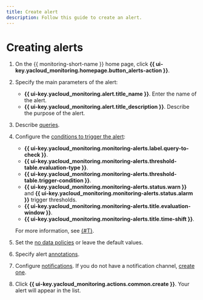 ```yaml
---
title: Create alert
description: Follow this guide to create an alert.
---
```


# Creating alerts



1. On the {{ monitoring-short-name }} home page, click **{{ ui-key.yacloud_monitoring.homepage.button_alerts-action }}**.
1. Specify the main parameters of the alert:

    * **{{ ui-key.yacloud_monitoring.alert.title_name }}**. Enter the name of the alert.
    * **{{ ui-key.yacloud_monitoring.alert.title_description }}**. Describe the purpose of the alert.

1. Describe [queries](../../concepts/alerting/alert.md#queries).
1. Configure the [conditions to trigger the alert](../../concepts/alerting/alert.md#condition):

    * **{{ ui-key.yacloud_monitoring.monitoring-alerts.label.query-to-check }}**.
    * **{{ ui-key.yacloud_monitoring.monitoring-alerts.threshold-table.evaluation-type }}**.
    * **{{ ui-key.yacloud_monitoring.monitoring-alerts.threshold-table.trigger-condition }}**.
    * **{{ ui-key.yacloud_monitoring.monitoring-alerts.status.warn }}** and **{{ ui-key.yacloud_monitoring.monitoring-alerts.status.alarm }}** trigger thresholds.
    * **{{ ui-key.yacloud_monitoring.monitoring-alerts.title.evaluation-window }}**.
    * **{{ ui-key.yacloud_monitoring.monitoring-alerts.title.time-shift }}**.

    For more information, see [{#T}](../../concepts/alerting/alert.md#condition).

1. Set the [no data policies](../../concepts/alerting/alert.md#no-data-policy) or leave the default values.
1. Specify alert [annotations](../../concepts/alerting/annotation.md).
1. Configure [notifications](../../concepts/alerting/notification-channel.md). If you do not have a notification channel, [create one](create-channel.md).
1. Click **{{ ui-key.yacloud_monitoring.actions.common.create }}**. Your alert will appear in the list.

